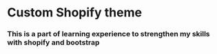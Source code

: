 # Custom Shopify theme
### This is a part of learning experience to strengthen my skills with shopify and bootstrap

